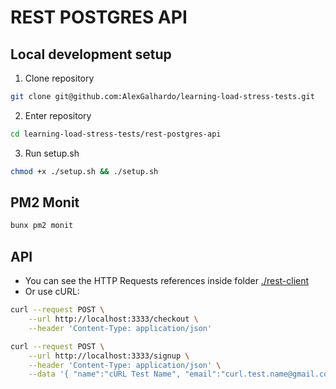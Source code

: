 # REST POSTGRES API

## Local development setup

1. Clone repository
```bash
git clone git@github.com:AlexGalhardo/learning-load-stress-tests.git
```

2. Enter repository
```bash
cd learning-load-stress-tests/rest-postgres-api
```

3. Run setup.sh
```bash
chmod +x ./setup.sh && ./setup.sh
```

## PM2 Monit
```bash
bunx pm2 monit
```

## API
- You can see the HTTP Requests references inside folder [./rest-client](./rest-client)
- Or use cURL:
```bash
curl --request POST \
    --url http://localhost:3333/checkout \
    --header 'Content-Type: application/json'
```

```bash
curl --request POST \
    --url http://localhost:3333/signup \
    --header 'Content-Type: application/json' \
    --data '{ "name":"cURL Test Name", "email":"curl.test.name@gmail.com", "password":"qwe123BR@qwe123BR@" }'
```
